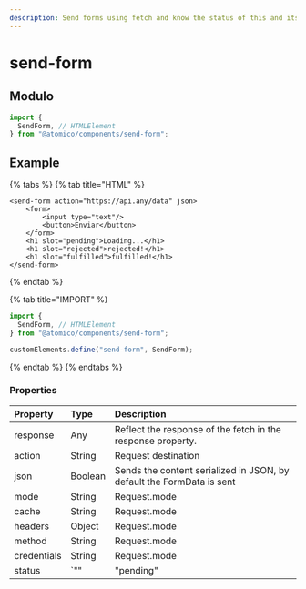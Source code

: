 ```yaml
---
description: Send forms using fetch and know the status of this and its response
---
```


# send-form

## Modulo

```javascript
import {
  SendForm, // HTMLElement
} from "@atomico/components/send-form";
```

## Example

{% tabs %}
{% tab title="HTML" %}
```markup
<send-form action="https://api.any/data" json>
    <form>
        <input type="text"/>
        <button>Enviar</button>
    </form>
    <h1 slot="pending">Loading...</h1>
    <h1 slot="rejected">rejected!</h1>
    <h1 slot="fulfilled">fulfilled!</h1>
</send-form>
```
{% endtab %}

{% tab title="IMPORT" %}
```javascript
import {
  SendForm, // HTMLElement
} from "@atomico/components/send-form";

customElements.define("send-form", SendForm);
```
{% endtab %}
{% endtabs %}

### Properties

| Property | Type | Description |
| :--- | :--- | :--- |
| response | Any | Reflect the response of the fetch in the response property. |
| action | String | Request destination |
| json | Boolean | Sends the content serialized in JSON, by default the FormData is sent |
| mode | String | Request.mode |
| cache | String | Request.mode |
| headers | Object | Request.mode |
| method | String | Request.mode |
| credentials | String | Request.mode |
| status | `"" | "pending" | "rejected" | "fulfilled"` | Promise.status |

